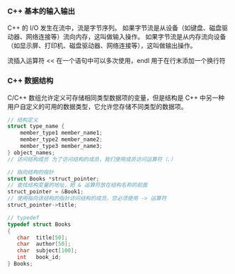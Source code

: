 ### C++ 基本的输入输出

C++ 的 I/O 发生在流中，流是字节序列。
如果字节流是从设备（如键盘、磁盘驱动器、网络连接等）流向内存，这叫做输入操作。
如果字节流是从内存流向设备（如显示屏、打印机、磁盘驱动器、网络连接等），这叫做输出操作。

流插入运算符 << 在一个语句中可以多次使用，endl 用于在行末添加一个换行符

### C++ 数据结构
C/C++ 数组允许定义可存储相同类型数据项的变量，但是结构是 C++ 中另一种用户自定义的可用的数据类型，它允许您存储不同类型的数据项。

```c++
// 结构定义
struct type_name {
    member_type1 member_name1;
    member_type2 member_name2;
    member_type3 member_name3;
} object_names;
// 访问结构成员 为了访问结构的成员，我们使用成员访问运算符（.）
```

```c++
// 指向结构的指针
struct Books *struct_pointer;
// 查找结构变量的地址，把 & 运算符放在结构名称的前面
struct_pointer = &Book1;
// 使用指向该结构的指针访问结构的成员，您必须使用 -> 运算符
struct_pointer->title;
```

```c++
// typedef
typedef struct Books
{
   char  title[50];
   char  author[50];
   char  subject[100];
   int   book_id;
} Books;
```
